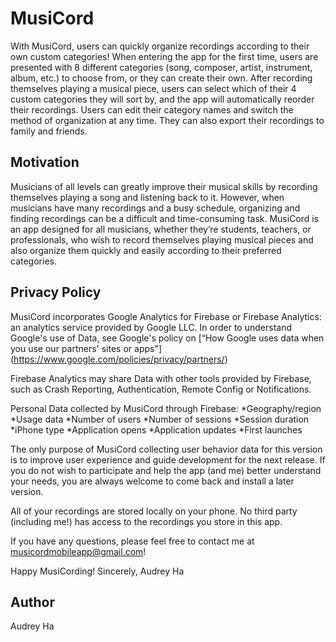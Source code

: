 # MusiCord
With MusiCord, users can quickly organize recordings according to their own custom categories! When entering the app for the first time, users are presented with 8 different categories (song, composer, artist, instrument, album, etc.) to choose from, or they can create their own. After recording themselves playing a musical piece, users can select which of their 4 custom categories they will sort by, and the app will automatically reorder their recordings. Users can edit their category names and switch the method of organization at any time. They can also export their recordings to family and friends.

## Motivation
Musicians of all levels can greatly improve their musical skills by recording themselves playing a song and listening back to it. However, when musicians have many recordings and a busy schedule, organizing and finding recordings can be a difficult and time-consuming task. MusiCord is an app designed for all musicians, whether they’re students, teachers, or professionals, who wish to record themselves playing musical pieces and also organize them quickly and easily according to their preferred categories.

## Privacy Policy
MusiCord incorporates Google Analytics for Firebase or Firebase Analytics: an analytics service provided by Google LLC. In order to understand Google's use of Data, see Google's policy on
[“How Google uses data when you use our partners' sites or apps"] (https://www.google.com/policies/privacy/partners/)
 
Firebase Analytics may share Data with other tools provided by Firebase, such as Crash Reporting, Authentication, Remote Config or Notifications.
 
Personal Data collected by MusiCord through Firebase:
*Geography/region
*Usage data
*Number of users
*Number of sessions
*Session duration
*iPhone type
*Application opens
*Application updates
*First launches

The only purpose of MusiCord collecting user behavior data for this version is to improve user experience and guide development for the next release. If you do not wish to participate and help the app (and me) better understand your needs, you are always welcome to come back and install a later version.
 
All of your recordings are stored locally on your phone. No third party (including me!) has access to the recordings you store in this app.
 
If you have any questions, please feel free to contact me at musicordmobileapp@gmail.com!
 
Happy MusiCording!
Sincerely, 
Audrey Ha

## Author
Audrey Ha
